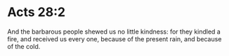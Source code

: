 # Acts 28:2

And the barbarous people shewed us no little kindness: for they kindled a fire, and received us every one, because of the present rain, and because of the cold.